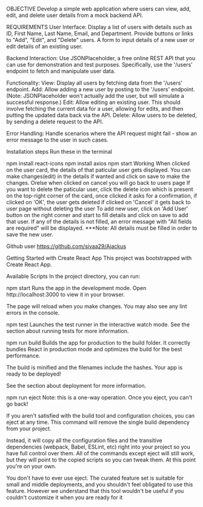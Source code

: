 OBJECTIVE
Develop a simple web application where users can view, add, edit, and delete user details from a mock backend API.

REQUIREMENTS
User Interface: Display a list of users with details such as ID, First Name, Last Name, Email, and Department. Provide buttons or links to "Add", "Edit", and "Delete" users. A form to input details of a new user or edit details of an existing user.

Backend Interaction: Use JSONPlaceholder, a free online REST API that you can use for demonstration and test purposes. Specifically, use the '/users' endpoint to fetch and manipulate user data.

Functionality: View: Display all users by fetching data from the '/users' endpoint. Add: Allow adding a new user by posting to the '/users' endpoint. (Note: JSONPlaceholder won't actually add the user, but will simulate a successful response.) Edit: Allow editing an existing user. This should involve fetching the current data for a user, allowing for edits, and then putting the updated data back via the API. Delete: Allow users to be deleted, by sending a delete request to the API.

Error Handling: Handle scenarios where the API request might fail - show an error message to the user in such cases.

Installation steps
Run these in the terminal

npm install react-icons
npm install axios
npm start
Working
When clicked on the user card, the details of that paticular user gets displayed. You can make changes(edit) in the details if wanted and click on save to make the changes. Orelse when clicked on cancel you will go back to users page If you want to delete the paticular user, click the delete icon which is present on the top-right corner of the card, once clicked it asks for a confirmation, if clicked on 'OK', the user gets deleted if clicked on 'Cancel' it gets back to user page without deleting the user To add new user, click on 'Add User' button on the right corner and start to fill details and click on save to add that user. If any of the details is not filled, an error message with "All fields are required" will be displayed. ***Note: All details must be filled in order to save the new user.

Github user
https://github.com/sivaa29/Ajackus

Getting Started with Create React App
This project was bootstrapped with Create React App.

Available Scripts
In the project directory, you can run:

npm start
Runs the app in the development mode.
Open http://localhost:3000 to view it in your browser.

The page will reload when you make changes.
You may also see any lint errors in the console.

npm test
Launches the test runner in the interactive watch mode.
See the section about running tests for more information.

npm run build
Builds the app for production to the build folder.
It correctly bundles React in production mode and optimizes the build for the best performance.

The build is minified and the filenames include the hashes.
Your app is ready to be deployed!

See the section about deployment for more information.

npm run eject
Note: this is a one-way operation. Once you eject, you can't go back!

If you aren't satisfied with the build tool and configuration choices, you can eject at any time. This command will remove the single build dependency from your project.

Instead, it will copy all the configuration files and the transitive dependencies (webpack, Babel, ESLint, etc) right into your project so you have full control over them. All of the commands except eject will still work, but they will point to the copied scripts so you can tweak them. At this point you're on your own.

You don't have to ever use eject. The curated feature set is suitable for small and middle deployments, and you shouldn't feel obligated to use this feature. However we understand that this tool wouldn't be useful if you couldn't customize it when you are ready for it
